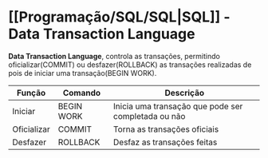 # [[Programação/SQL/SQL|SQL]] - Data Transaction Language
**Data Transaction Language**, controla as transações, permitindo oficializar(COMMIT) ou desfazer(ROLLBACK) as transações realizadas de pois de iniciar uma transação(BEGIN WORK).

| Função      | Comando    | Descrição                                           |
| ----------- | ---------- | --------------------------------------------------- |
| Iniciar     | BEGIN WORK | Inicia uma transação que pode ser completada ou não |
| Oficializar | COMMIT     | Torna as transações oficiais                        |
| Desfazer    | ROLLBACK   | Desfaz as transações feitas                         |
